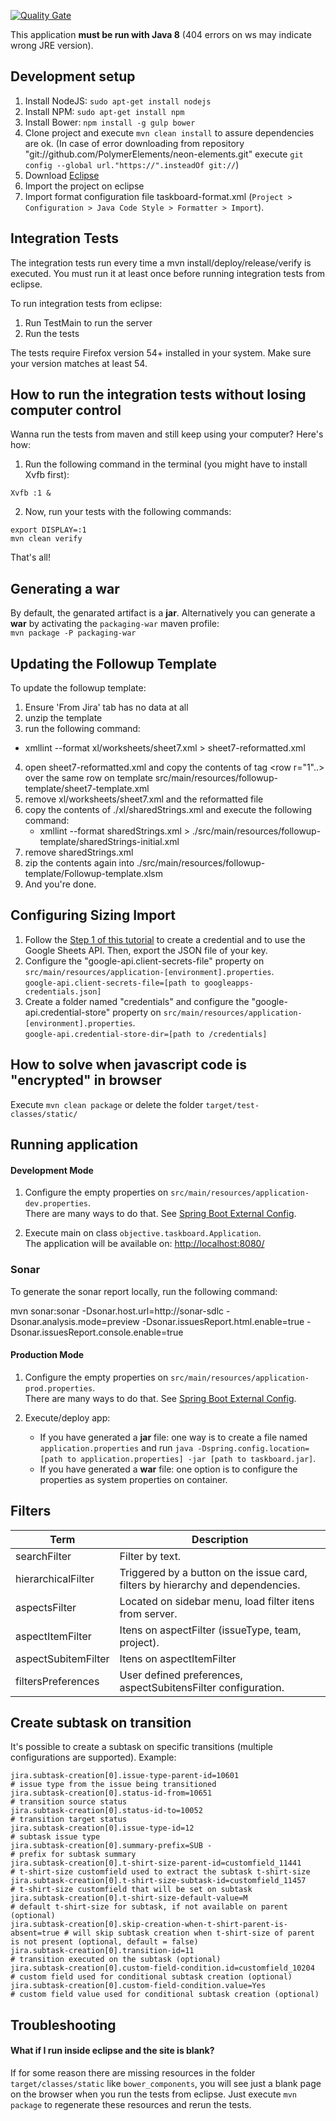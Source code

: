 [![Quality Gate](http://10.44.1.250:9000/api/badges/gate?key=br.com.objective:taskboard)](http://10.44.1.250:9000/dashboard/index/br.com.objective:taskboard)

This application **must be run with Java 8** (404 errors on ws may indicate wrong JRE version).

## Development setup

1. Install NodeJS: `sudo apt-get install nodejs`
2. Install NPM: `sudo apt-get install npm`
3. Install Bower: `npm install -g gulp bower` 
4. Clone project and execute `mvn clean install` to assure dependencies are ok. (In case of error downloading from repository "git://github.com/PolymerElements/neon-elements.git" execute `git config --global url."https://".insteadOf git://`)
5. Download [Eclipse](http://www.eclipse.org/downloads/) 
6. Import the project on eclipse
7. Import format configuration file taskboard-format.xml (`Project > Configuration > Java Code Style > Formatter > Import`).


## Integration Tests

The integration tests run every time a mvn install/deploy/release/verify is executed. You must run it at least once before running integration tests from eclipse.

To run integration tests from eclipse:

1. Run TestMain to run the server
2. Run the tests

The tests require Firefox version 54+ installed in your system. Make sure your version matches at least 54.   

## How to run the integration tests without losing computer control

Wanna run the tests from maven and still keep using your computer? Here's how:

1. Run the following command in the terminal (you might have to install Xvfb first):

`Xvfb :1 &` 

2. Now, run your tests with the following commands:

```
export DISPLAY=:1
mvn clean verify
```

That's all!
 

## Generating a war
By default, the genarated artifact is a **jar**. Alternatively you can generate a **war** by activating the `packaging-war` maven profile: \
 `mvn package -P packaging-war`

## Updating the Followup Template

To update the followup template:

1. Ensure 'From Jira' tab has no data at all
2. unzip the template
3. run the following command:
  - xmllint --format xl/worksheets/sheet7.xml > sheet7-reformatted.xml
4. open sheet7-reformatted.xml and copy the contents of tag <row r="1"..></row> over the same row on template src/main/resources/followup-template/sheet7-template.xml
5. remove xl/worksheets/sheet7.xml and the reformatted file
6. copy the contents of ./xl/sharedStrings.xml and execute the following command:
   - xmllint --format sharedStrings.xml > ./src/main/resources/followup-template/sharedStrings-initial.xml
7. remove sharedStrings.xml
8. zip the contents again into ./src/main/resources/followup-template/Followup-template.xlsm
9. And you're done.

## Configuring Sizing Import

1. Follow the [Step 1 of this tutorial](https://developers.google.com/sheets/api/quickstart/js) to create a credential and to use the Google Sheets API. Then, export the JSON file of your key.
2. Configure the "google-api.client-secrets-file" property on `src/main/resources/application-[environment].properties`.\
`google-api.client-secrets-file=[path to googleapps-credentials.json]`
3. Create a folder named "credentials" and configure the "google-api.credential-store" property on `src/main/resources/application-[environment].properties`.\
`google-api.credential-store-dir=[path to /credentials]`

## How to solve when javascript code is "encrypted" in browser

Execute `mvn clean package` or delete the folder `target/test-classes/static/`

## Running application

#### Development Mode

1. Configure the empty properties on `src/main/resources/application-dev.properties`.\
There are many ways to do that. See [Spring Boot External Config](http://docs.spring.io/spring-boot/docs/1.3.1.RELEASE/reference/html/boot-features-external-config.html).

2. Execute main on class `objective.taskboard.Application`.  
The application will be available on: [http://localhost:8080/](http://localhost:8080/)

### Sonar

To generate the sonar report locally, run the following command:

mvn sonar:sonar -Dsonar.host.url=http://sonar-sdlc -Dsonar.analysis.mode=preview -Dsonar.issuesReport.html.enable=true -Dsonar.issuesReport.console.enable=true

#### Production Mode

1. Configure the empty properties on `src/main/resources/application-prod.properties`.\
There are many ways to do that. See [Spring Boot External Config](http://docs.spring.io/spring-boot/docs/1.3.1.RELEASE/reference/html/boot-features-external-config.html).

2. Execute/deploy app:
    * If you have generated a **jar** file: one way is to create a file named `application.properties` and run `java -Dspring.config.location=[path to application.properties] -jar [path to taskboard.jar]`.
    * If you have generated a **war** file: one option is to configure the properties as system properties on container.

## Filters

Term | Description
--- | ---
searchFilter | Filter by text.
hierarchicalFilter | Triggered by a button on the issue card, filters by hierarchy and dependencies.
aspectsFilter | Located on sidebar menu, load filter itens from server.
aspectItemFilter | Itens on aspectFilter (issueType, team, project).
aspectSubitemFilter | Itens on aspectItemFilter
filtersPreferences | User defined preferences, aspectSubitensFilter configuration.


## Create subtask on transition

It's possible to create a subtask on specific transitions (multiple configurations are supported). Example:

```properties
jira.subtask-creation[0].issue-type-parent-id=10601                       # issue type from the issue being transitioned
jira.subtask-creation[0].status-id-from=10651                             # transition source status
jira.subtask-creation[0].status-id-to=10052                               # transition target status
jira.subtask-creation[0].issue-type-id=12                                 # subtask issue type
jira.subtask-creation[0].summary-prefix=SUB -                             # prefix for subtask summary
jira.subtask-creation[0].t-shirt-size-parent-id=customfield_11441         # t-shirt-size customfield used to extract the subtask t-shirt-size
jira.subtask-creation[0].t-shirt-size-subtask-id=customfield_11457        # t-shirt-size customfield that will be set on subtask
jira.subtask-creation[0].t-shirt-size-default-value=M                     # default t-shirt-size for subtask, if not available on parent (optional)
jira.subtask-creation[0].skip-creation-when-t-shirt-parent-is-absent=true # will skip subtask creation when t-shirt-size of parent is not present (optional, default = false)
jira.subtask-creation[0].transition-id=11                                 # transition executed on the subtask (optional)
jira.subtask-creation[0].custom-field-condition.id=customfield_10204      # custom field used for conditional subtask creation (optional)
jira.subtask-creation[0].custom-field-condition.value=Yes                 # custom field value used for conditional subtask creation (optional) 
```
## Troubleshooting

#### What if I run inside eclipse and the site is blank?
If for some reason there are missing resources in the folder `target/classes/static` like `bower_components`,
you will see just a blank page on the browser when you run the tests from eclipse. 
Just execute `mvn package` to regenerate these resources and rerun the tests.
